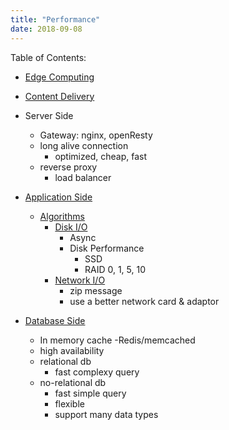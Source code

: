 ```yaml
---
title: "Performance"
date: 2018-09-08
---
```


Table of Contents:
* [Edge Computing]()
* [Content Delivery]() 
* Server Side
  * Gateway: nginx, openResty
  * long alive connection
    * optimized, cheap, fast 
  * reverse proxy
    * load balancer 
* [Application Side]()
  * [Algorithms]()   
    * [Disk I/O](#config-schema)
      * Async
      * Disk Performance  
        * SSD
        * RAID 0, 1, 5, 10    
    * [Network I/O](#loading-configuration)
      * zip message
      * use a better network card & adaptor 
   
* [Database Side]()
  * In memory cache -Redis/memcached
  *  high availability
  * relational db
    *  fast complexy query
  * no-relational db
    * fast simple query
    * flexible
    * support many data types



<!--stackedit_data:
eyJoaXN0b3J5IjpbLTIwNzk4NDM3ODQsLTgyNDMwNzE4OCwyMT
MwMjA0MzM4LDcyNDY1MTM3MywtMTk3MDc0MjI4MF19
-->
